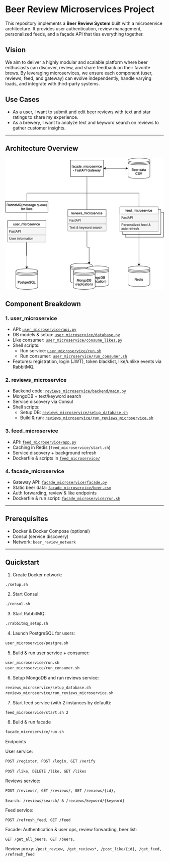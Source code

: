 # Beer Review Microservices Project

This repository implements a **Beer Review System** built with a microservice architecture. It provides user authentication, review management, personalized feeds, and a façade API that ties everything together.

## Vision

We aim to deliver a highly modular and scalable platform where beer enthusiasts can discover, review, and share feedback on their favorite brews. By leveraging microservices, we ensure each component (user, reviews, feed, and gateway) can evolve independently, handle varying loads, and integrate with third-party systems.

## Use Cases

- As a user, I want to submit and edit beer reviews with text and star ratings to share my experience.
- As a brewery, I want to analyze text and keyword search on reviews to gather customer insights.

---

## Architecture Overview

![](Untitled%20Diagram.png)


## Component Breakdown

### 1. user_microservice  
- API: [`user_microservice/api.py`](user_microservice/api.py)  
- DB models & setup: [`user_microservice/database.py`](user_microservice/database.py)  
- Like consumer: [`user_microservice/consume_likes.py`](user_microservice/consume_likes.py)  
- Shell scripts:  
  - Run service: [`user_microservice/run.sh`](user_microservice/run.sh)  
  - Run consumer: [`user_microservice/run_consumer.sh`](user_microservice/run_consumer.sh)  
- Features: registration, login (JWT), token blacklist, like/unlike events via RabbitMQ.

### 2. reviews_microservice  
- Backend code: [`reviews_microservice/backend/main.py`](reviews_microservice/backend/main.py)  
- MongoDB + text/keyword search  
- Service discovery via Consul  
- Shell scripts:  
  - Setup DB: [`reviews_microservice/setup_database.sh`](reviews_microservice/setup_database.sh)  
  - Build & run: [`reviews_microservice/run_reviews_microservice.sh`](reviews_microservice/run_reviews_microservice.sh)

### 3. feed_microservice  
- API: [`feed_microservice/app.py`](feed_microservice/app.py)  
- Caching in Redis (`feed_microservice/start.sh`)  
- Service discovery + background refresh  
- Dockerfile & scripts in [`feed_microservice/`](feed_microservice/)

### 4. facade_microservice  
- Gateway API: [`facade_microservice/facade.py`](facade_microservice/facade.py)  
- Static beer data: [`facade_microservice/beer.csv`](facade_microservice/beer.csv)  
- Auth forwarding, review & like endpoints  
- Dockerfile & run script: [`facade_microservice/run.sh`](facade_microservice/run.sh)

---

## Prerequisites

- Docker & Docker Compose (optional)  
- Consul (service discovery)  
- Network: `beer_review_network`  

---

## Quickstart

1. Create Docker network:  
```bash
./setup.sh
```
2. Start Consul:
```bash
./consul.sh
```
3. Start RabbitMQ:
```bash
./rabbitmq_setup.sh
```
4. Launch PostgreSQL for users:
```bash
user_microservice/postgre.sh
```
5. Build & run user service + consumer:
```bash
user_microservice/run.sh
user_microservice/run_consumer.sh
```
6. Setup MongoDB and run reviews service:
```bash
reviews_microservice/setup_database.sh
reviews_microservice/run_reviews_microservice.sh
```
7. Start feed service (with 2 instances by default):
```bash
feed_microservice/start.sh 2
```
8. Build & run facade
```bash
facade_microservice/run.sh
```
Endpoints

User service:
```
POST /register, POST /login, GET /verify

POST /like, DELETE /like, GET /likes
```
Reviews service:
```
POST /reviews/, GET /reviews/, GET /reviews/{id},

Search: /reviews/search/ & /reviews/keyword/{keyword}
```
Feed service:
```
POST /refresh_feed, GET /feed
```
Facade:
Authentication & user ops, review forwarding, beer list: 
```
GET /get_all_beers, GET /beers,
```
Review proxy: `/post_review, /get_reviews*, /post_like/{id}, /get_feed, /refresh_feed`
